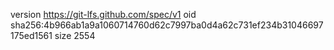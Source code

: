 version https://git-lfs.github.com/spec/v1
oid sha256:4b966ab1a9a1060714760d62c7997ba0d4a62c731ef234b31046697175ed1561
size 2554
